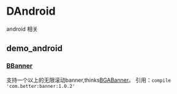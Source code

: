 # DAndroid
android 相关
## demo_android
### [BBanner](https://github.com/471448446/DAndroid/tree/master/demo_android/BBanner)
支持一个以上的无限滚动banner,thinks[BGABanner](https://github.com/471448446/DAndroid/tree/master/demo_android)。
引用：`compile 'com.better:banner:1.0.2'`

